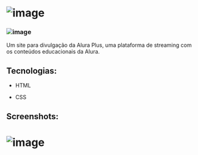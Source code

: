 # ![image](https://camo.githubusercontent.com/7b8234bf414dda77272fc9a14ef4a91a49f0ce3a6f8a9f30b8c54db415e0f9ab/68747470733a2f2f696d6775722e636f6d2f4241537a566f702e706e67)

### ![image](https://github.com/MonicaHillman/aluraplus/blob/aula04/img/Logo.png)

Um site para divulgação da Alura Plus, uma plataforma de streaming com os conteúdos educacionais da Alura.

## Tecnologias:

* HTML

* CSS

## Screenshots:

# ![image](https://camo.githubusercontent.com/a42a56ac3142e25e548f7ee2469cafb1bb5dbe4ff0d899587e24957e57eacb0e/68747470733a2f2f696d6775722e636f6d2f6e4b5566374d4b2e706e67)
